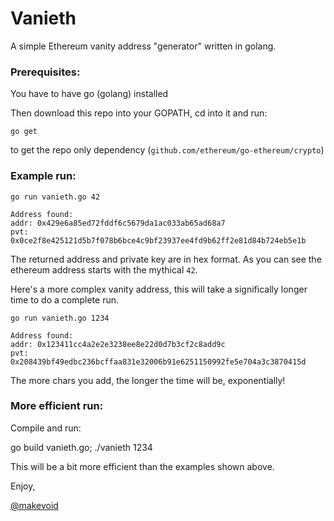 # Vanieth

A simple Ethereum vanity address "generator" written in golang.

### Prerequisites:

You have to have go (golang) installed

Then download this repo into your GOPATH, cd into it and run:

    go get

to get the repo only dependency (`github.com/ethereum/go-ethereum/crypto`)

### Example run:

    go run vanieth.go 42

    Address found:
    addr: 0x429e6a85ed72fddf6c5679da1ac033ab65ad68a7
    pvt: 0x0ce2f8e425121d5b7f078b6bce4c9bf23937ee4fd9b62ff2e81d84b724eb5e1b

The returned address and private key are in hex format. As you can see the ethereum address starts with the mythical `42`.

Here's a more complex vanity address, this will take a significally longer time to do a complete run.

    go run vanieth.go 1234

    Address found:
    addr: 0x123411cc4a2e2e3238ee8e22d0d7b3cf2c8add9c
    pvt: 0x208439bf49edbc236bcffaa831e32006b91e6251150992fe5e704a3c3870415d

The more chars you add, the longer the time will be, exponentially!

### More efficient run:

Compile and run:

go build vanieth.go; ./vanieth 1234

This will be a bit more efficient than the examples shown above.


Enjoy,

[@makevoid](https://twitter.com/makevoid)

